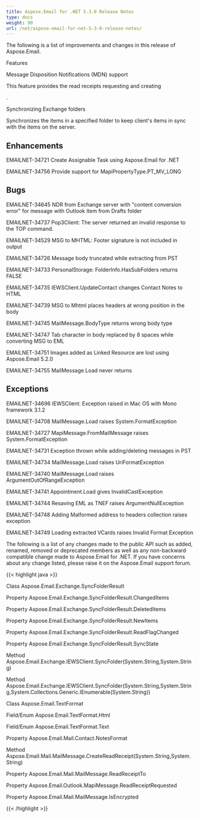```yaml
---
title: Aspose.Email for .NET 5.3.0 Release Notes
type: docs
weight: 90
url: /net/aspose-email-for-net-5-3-0-release-notes/
---
```


The following is a list of improvements and changes in this release of Aspose.Email.

Features

Message Disposition Notifications (MDN) support

This feature provides the read receipts requesting and creating

.

Synchronizing Exchange folders

Synchronizes the items in a specified folder to keep client's items in sync with the items on the server.

## **Enhancements**
EMAILNET-34721 Create Assignable Task using Aspose.Email for .NET

EMAILNET-34756 Provide support for MapiPropertyType.PT_MV_LONG
## **Bugs**
EMAILNET-34645 NDR from Exchange server with "content conversion error" for message with Outlook item from Drafts folder

EMAILNET-34737 Pop3Client: The server returned an invalid response to the TOP command.

EMAILNET-34529 MSG to MHTML: Footer signature is not included in output

EMAILNET-34726 Message body truncated while extracting from PST

EMAILNET-34733 PersonalStorage: FolderInfo.HasSubFolders returns FALSE

EMAILNET-34735 IEWSClient.UpdateContact changes Contact Notes to HTML

EMAILNET-34739 MSG to Mhtml places headers at wrong position in the body

EMAILNET-34745 MailMessage.BodyType returns wrong body type

EMAILNET-34747 Tab character in body replaced by 8 spaces while converting MSG to EML

EMAILNET-34751 Images added as Linked Resource are lost using Aspose.Email 5.2.0

EMAILNET-34755 MailMessage.Load never returns
## **Exceptions**
EMAILNET-34696 IEWSClient: Exception raised in Mac OS with Mono framework 3.1.2

EMAILNET-34708 MailMessage.Load raises System.FormatException

EMAILNET-34727 MapiMessage.FromMailMessage raises System.FormatException

EMAILNET-34731 Exception thrown while adding/deleting messages in PST

EMAILNET-34734 MailMessage.Load raises UriFormatException

EMAILNET-34740 MailMessage.Load raises ArgumentOutOfRangeException

EMAILNET-34741 Appointment.Load gives InvalidCastException

EMAILNET-34744 Resaving EML as TNEF raises ArgumentNullException

EMAILNET-34748 Adding Malformed address to headers collection raises exception

EMAILNET-34749 Loading extracted VCards raises Invalid Format Exception

The following is a list of any changes made to the public API such as added, renamed, removed or deprecated members as well as any non-backward compatible change made to Aspose.Email for .NET. If you have concerns about any change listed, please raise it on the Aspose.Email support forum.

{{< highlight java >}}

 Class Aspose.Email.Exchange.SyncFolderResult

Property Aspose.Email.Exchange.SyncFolderResult.ChangedItems

Property Aspose.Email.Exchange.SyncFolderResult.DeletedItems

Property Aspose.Email.Exchange.SyncFolderResult.NewItems

Property Aspose.Email.Exchange.SyncFolderResult.ReadFlagChanged

Property Aspose.Email.Exchange.SyncFolderResult.SyncState

Method Aspose.Email.Exchange.IEWSClient.SyncFolder(System.String,System.String)

Method Aspose.Email.Exchange.IEWSClient.SyncFolder(System.String,System.String,System.Collections.Generic.IEnumerable(System.String))

Class Aspose.Email.TextFormat

Field/Enum Aspose.Email.TextFormat.Html

Field/Enum Aspose.Email.TextFormat.Text

Property Aspose.Email.Mail.Contact.NotesFormat

Method Aspose.Email.Mail.MailMessage.CreateReadReceipt(System.String,System.String)

Property Aspose.Email.Mail.MailMessage.ReadReceiptTo

Property Aspose.Email.Outlook.MapiMessage.ReadReceiptRequested

Property Aspose.Email.Mail.MailMessage.IsEncrypted

{{< /highlight >}}
